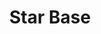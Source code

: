 ---
mission_id: starbase
editorsChoice:
title: "Star Base"
authors: 
    - "Sean Baker"
date:
filename: 
description: "ou have just delivered the Death Star plans to the Rebel Alliance. While you are having dinner in a neutral system, the Empire attacks. You have been captured trying to escape from the system and left at a run down, under-manned Imperial prison. Your objective is to escape before they realize who they have captured."
cover: "starbase.png"
levelReplaced:	TALAY
difficulty: no
bm:	no
fme: no
wax: no
three_do: no
voc: no
gmd: no
vue: no
lfd: no
base: "New level from scratch" 
editors: "DFUSE 0.9"

---